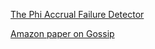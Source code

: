 [The Phi Accrual Failure Detector]

[Amazon paper on Gossip]

[The Phi Accrual Failure Detector]: http://ddg.jaist.ac.jp/pub/HDY+04.pdf 
[Amazon paper on Gossip]: http://www.cs.cornell.edu/home/rvr/papers/flowgossip.pdf
